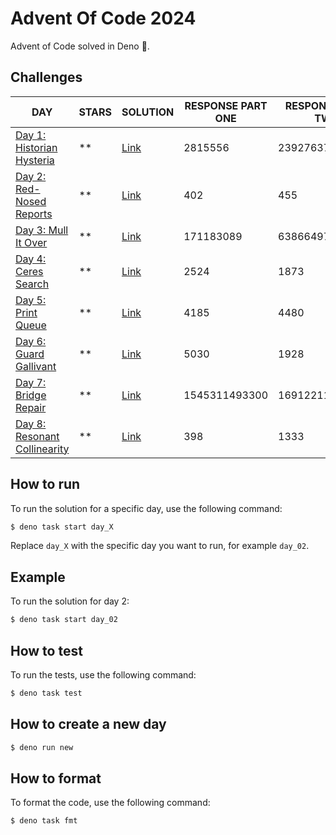 # Advent Of Code 2024

Advent of Code solved in Deno 🦕.

## Challenges

| DAY                                                                 | STARS | SOLUTION              | RESPONSE PART ONE | RESPONSE PART TWO |
| ------------------------------------------------------------------- | ----- | --------------------- | ----------------- | ----------------- |
| [Day 1: Historian Hysteria](https://adventofcode.com/2024/day/1)    | **    | [Link](./src/day_01/) | 2815556           | 23927637          |
| [Day 2: Red-Nosed Reports](https://adventofcode.com/2024/day/2)     | **    | [Link](./src/day_02/) | 402               | 455               |
| [Day 3: Mull It Over](https://adventofcode.com/2024/day/3)          | **    | [Link](./src/day_03/) | 171183089         | 63866497          |
| [Day 4: Ceres Search](https://adventofcode.com/2024/day/4)          | **    | [Link](./src/day_04/) | 2524              | 1873              |
| [Day 5: Print Queue](https://adventofcode.com/2024/day/5)           | **    | [Link](./src/day_05/) | 4185              | 4480              |
| [Day 6: Guard Gallivant](https://adventofcode.com/2024/day/6)       | **    | [Link](./src/day_06/) | 5030              | 1928              |
| [Day 7: Bridge Repair](https://adventofcode.com/2024/day/7)         | **    | [Link](./src/day_07/) | 1545311493300     | 169122112716571   |
| [Day 8: Resonant Collinearity](https://adventofcode.com/2024/day/8) | **    | [Link](./src/day_08/) | 398               | 1333              |

## How to run

To run the solution for a specific day, use the following command:

```sh
$ deno task start day_X
```

Replace `day_X` with the specific day you want to run, for example `day_02`.

## Example

To run the solution for day 2:

```sh
$ deno task start day_02
```

## How to test

To run the tests, use the following command:

```sh
$ deno task test
```

## How to create a new day

```sh
$ deno run new
```

## How to format

To format the code, use the following command:

```sh
$ deno task fmt
```
